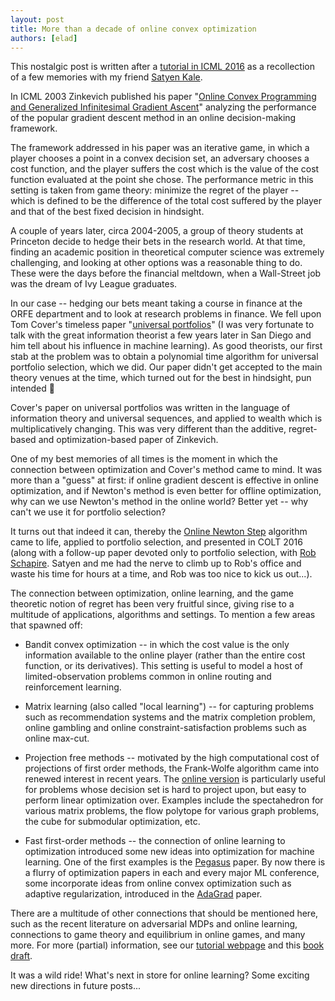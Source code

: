 ```yaml
---
layout: post
title: More than a decade of online convex optimization
authors: [elad]
---
```


This nostalgic post is written after a [tutorial in ICML 2016](http://www.cs.princeton.edu/~ehazan/tutorial/tutorial.htm) as a recollection of a few memories with my friend [Satyen Kale](http://www.satyenkale.com/).

In ICML 2003 Zinkevich published his paper "[Online Convex Programming and Generalized Infinitesimal Gradient Ascent](https://www.aaai.org/Papers/ICML/2003/ICML03-120.pdf)" analyzing the performance of the popular gradient descent method in an online decision-making framework.

The framework addressed in his paper was an iterative game, in which a player chooses a point in a convex decision set, an adversary chooses a cost function, and the player suffers the cost which is the value of the cost function evaluated at the point she chose. The performance metric in this setting is taken from game theory: minimize the regret of the player -- which is defined to be the difference of the total cost suffered by the player and that of the best fixed decision in hindsight.

A couple of years later, circa 2004-2005, a group of theory students at Princeton decide to hedge their bets in the research world. At that time, finding an academic position in theoretical computer science was extremely challenging, and looking at other options was a reasonable thing to do. These were the days before the financial meltdown, when a Wall-Street job was the dream of Ivy League graduates.

In our case -- hedging our bets meant taking a course in finance at the ORFE department and to look at research problems in finance. We fell upon Tom Cover's timeless paper "[universal portfolios](http://www-isl.stanford.edu/~cover/papers/paper93.pdf)" (I was very fortunate to talk with the great information theorist a few years later in San Diego and him tell about his influence in machine learning). As good theorists, our first stab at the problem was to obtain a polynomial time algorithm for universal portfolio selection, which we did. Our paper didn't get accepted to the main theory venues at the time, which turned out for the best in hindsight, pun intended 🙂

Cover's paper on universal portfolios was written in the language of information theory and universal sequences, and applied to wealth which is multiplicatively changing. This was very different than the additive, regret-based and optimization-based paper of Zinkevich.

One of my best memories of all times is the moment in which the connection between optimization and Cover's method came to mind. It was more than a "guess" at first: if online gradient descent is effective in online optimization, and if Newton's method is even better for offline optimization, why can we use Newton's method in the online world? Better yet -- why can't we use it for portfolio selection?

It turns out that indeed it can, thereby the [Online Newton Step](http://cs.princeton.edu/~ehazan/papers/log-journal.pdf) algorithm came to life, applied to portfolio selection, and presented in COLT 2016 (along with a follow-up paper devoted only to portfolio selection, with [Rob Schapire](http://rob.schapire.net/). Satyen and me had the nerve to climb up to Rob's office and waste his time for hours at a time, and Rob was too nice to kick us out...).

The connection between optimization, online learning, and the game theoretic notion of regret has been very fruitful since, giving rise to a multitude of applications, algorithms and settings. To mention a few areas that spawned off:

-   Bandit convex optimization -- in which the cost value is the only information available to the online player (rather than the entire cost function, or its derivatives).
    This setting is useful to model a host of limited-observation problems common in online routing and reinforcement learning.
-   Matrix learning (also called "local learning") -- for capturing problems such as recommendation systems and the matrix completion problem, online gambling and online constraint-satisfaction problems such as online max-cut.
-   Projection free methods -- motivated by the high computational cost of projections of first order methods, the Frank-Wolfe algorithm came into renewed interest in recent years. The [online version](http://icml.cc/2012/papers/292.pdf) is particularly useful for problems whose decision set is hard to project upon, but easy to perform linear optimization over. Examples include the spectahedron for various matrix problems, the flow polytope for various graph problems, the cube for submodular optimization, etc.

-   Fast first-order methods -- the connection of online learning to optimization introduced some new ideas into optimization for machine learning. One of the first examples is the [Pegasus](http://ttic.uchicago.edu/~nati/Publications/PegasosMPB.pdf) paper. By now there is a flurry of optimization papers in each and every major ML conference, some incorporate ideas from online convex optimization such as adaptive regularization, introduced in the [AdaGrad](http://www.magicbroom.info/Papers/DuchiHaSi10.pdf) paper. 

There are a multitude of other connections that should be mentioned here, such as the recent literature on adversarial MDPs and online learning, connections to game theory and equilibrium in online games, and many more. For more (partial) information, see our [tutorial webpage](http://www.cs.princeton.edu/~ehazan/tutorial/tutorial.htm) and this [book draft](http://ocobook.cs.princeton.edu/OCObook.pdf). 

It was a wild ride! What's next in store for online learning? Some exciting new directions in future posts...
